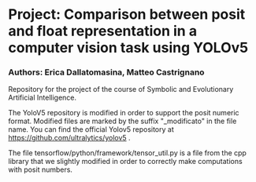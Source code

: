# Project: Comparison between posit and float representation in a computer vision task using YOLOv5
### Authors: Erica Dallatomasina, Matteo Castrignano

Repository for the project of the course of Symbolic and Evolutionary Artificial Intelligence. 

The YoloV5 repository is modified in order to support the posit numeric format. Modified files are marked by the suffix "_modificato" in the file name.
You can find the official Yolov5 repository at https://github.com/ultralytics/yolov5 . 

The file tensorflow/python/framework/tensor_util.py is a file from the cpp library that we slightly modified in order to correctly make computations with posit numbers.
